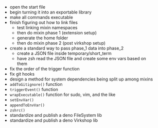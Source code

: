 - open the start file
- begin turning it into an exportable library
- make all commands executable
- finish figuring out how to link files
    - test linking mixin namespaces
    - then do mixin phase 1 (extension setup)
    - generate the home folder
    - then do mixin phase 2 (post virkshop setup)
- create a standard way to pass phase_1 data into phase_2
    - create a JSON file inside temporary/short_term 
    - have zsh read the JSON file and create some env vars based on them
- fix the order of the trigger function
- fix git hooks
- design a method for system dependencies being split up among mixins
- `addToGitignore()` function
- `triggerEvent()` function
- `wrapExecutable()` function for sudo, vim, and the like
- `setEnvVar()`
- `appendToEnvVar()`
- `zshrc()`
- standardize and publish a deno FileSystem lib
- standardize and publish a deno Virkshop lib